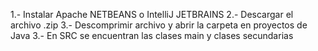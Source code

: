 1.- Instalar Apache NETBEANS o IntelliJ JETBRAINS
2.- Descargar el archivo .zip
3.- Descomprimir archivo y abrir la carpeta en proyectos de Java
3.- En SRC se encuentran las clases main y clases secundarias
